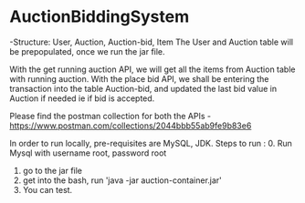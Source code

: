 # AuctionBiddingSystem


-Structure:
  User, Auction, Auction-bid, Item
The User and Auction table will be prepopulated, once we run the jar file.

With the get running auction API, we will get all the items from Auction table with running auction.
With the place bid API, we shall be entering the transaction into the table Auction-bid, and updated the last bid value in Auction if needed ie if bid is accepted.

Please find the postman collection for both the APIs - https://www.postman.com/collections/2044bbb55ab9fe9b83e6

In order to run locally, pre-requisites are MySQL, JDK.
Steps to run : 
  0. Run Mysql with username root, password root
  1. go to the jar file
  2. get into the bash, run 'java -jar auction-container.jar'
  3. You can test.
